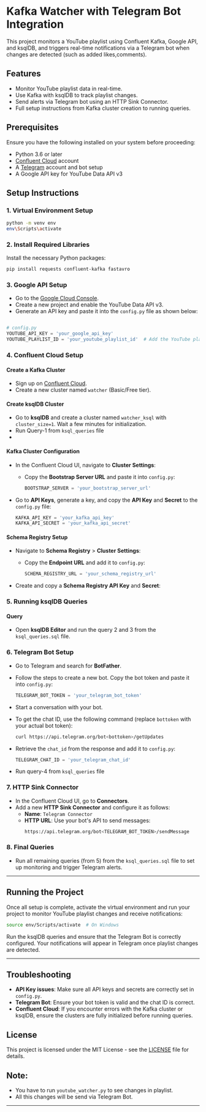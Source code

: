 # Kafka Watcher with Telegram Bot Integration

This project monitors a YouTube playlist using Confluent Kafka, Google API, and ksqlDB, and triggers real-time notifications via a Telegram bot when changes are detected (such as added likes,comments). 

## Features

- Monitor YouTube playlist data in real-time.
- Use Kafka with ksqlDB to track playlist changes.
- Send alerts via Telegram bot using an HTTP Sink Connector.
- Full setup instructions from Kafka cluster creation to running queries.

## Prerequisites

Ensure you have the following installed on your system before proceeding:

- Python 3.6 or later
- [Confluent Cloud](https://confluent.cloud/) account
- A [Telegram](https://telegram.org/) account and bot setup
- A Google API key for YouTube Data API v3

## Setup Instructions

### 1. Virtual Environment Setup

```bash
python -m venv env
env\Scripts\activate
```

### 2. Install Required Libraries

Install the necessary Python packages:
```bash
pip install requests confluent-kafka fastavro
```

### 3. Google API Setup

- Go to the [Google Cloud Console](https://console.cloud.google.com/).
- Create a new project and enable the YouTube Data API v3.
- Generate an API key and paste it into the `config.py` file as shown below:

```python

# config.py
YOUTUBE_API_KEY = 'your_google_api_key'
YOUTUBE_PLAYLIST_ID = 'your_youtube_playlist_id'  # Add the YouTube playlist ID here
```

### 4. Confluent Cloud Setup

#### Create a Kafka Cluster

- Sign up on [Confluent Cloud](https://confluent.cloud/).
- Create a new cluster named `watcher` (Basic/Free tier).

#### Create ksqlDB Cluster

- Go to **ksqlDB** and create a cluster named `watcher_ksql` with `cluster_size=1`. Wait a few minutes for initialization.
- Run Query-1 from `ksql_queries` file
- 
#### Kafka Cluster Configuration

- In the Confluent Cloud UI, navigate to **Cluster Settings**:
  
  - Copy the **Bootstrap Server URL** and paste it into `config.py`:
    ```python
    BOOTSTRAP_SERVER = 'your_bootstrap_server_url'
    ```
    
- Go to **API Keys**, generate a key, and copy the **API Key** and **Secret** to the `config.py` file:
  
    ```python
    KAFKA_API_KEY = 'your_kafka_api_key'
    KAFKA_API_SECRET = 'your_kafka_api_secret'
    ```

#### Schema Registry Setup

- Navigate to **Schema Registry** > **Cluster Settings**:
  - Copy the **Endpoint URL** and add it to `config.py`:
    
    ```python
    SCHEMA_REGISTRY_URL = 'your_schema_registry_url'
    ```
    
- Create and copy a **Schema Registry API Key** and **Secret**:
  
### 5. Running ksqlDB Queries

#### Query
- Open **ksqlDB Editor** and run the query 2 and 3 from the `ksql_queries.sql` file.

### 6. Telegram Bot Setup

- Go to Telegram and search for **BotFather**.
- Follow the steps to create a new bot. Copy the bot token and paste it into `config.py`:
    ```python
    TELEGRAM_BOT_TOKEN = 'your_telegram_bot_token'
    ```
- Start a conversation with your bot.
- To get the chat ID, use the following command (replace `bottoken` with your actual bot token):
    ```bash
    curl https://api.telegram.org/bot<bottoken>/getUpdates
    ```
- Retrieve the `chat_id` from the response and add it to `config.py`:
    ```python
    TELEGRAM_CHAT_ID = 'your_telegram_chat_id'
    ```

- Run query-4 from `ksql_queries` file
  
### 7. HTTP Sink Connector

- In the Confluent Cloud UI, go to **Connectors**.
- Add a new **HTTP Sink Connector** and configure it as follows:
  - **Name**: `Telegram Connector`
  - **HTTP URL**: Use your bot's API to send messages:
    ```bash
    https://api.telegram.org/bot<TELEGRAM_BOT_TOKEN>/sendMessage
    ```

### 8. Final Queries
- Run all remaining queries (from 5) from the `ksql_queries.sql` file to set up monitoring and trigger Telegram alerts.

---


## Running the Project

Once all setup is complete, activate the virtual environment and run your project to monitor YouTube playlist changes and receive notifications:

```bash
source env/Scripts/activate  # On Windows
```

Run the ksqlDB queries and ensure that the Telegram Bot is correctly configured. Your notifications will appear in Telegram once playlist changes are detected.

---

## Troubleshooting

- **API Key issues**: Make sure all API keys and secrets are correctly set in `config.py`.
- **Telegram Bot**: Ensure your bot token is valid and the chat ID is correct.
- **Confluent Cloud**: If you encounter errors with the Kafka cluster or ksqlDB, ensure the clusters are fully initialized before running queries.

## License

This project is licensed under the MIT License - see the [LICENSE](LICENSE) file for details.

## Note:

- You have to run `youtube_watcher.py` to see changes in playlist.
- All this changes will be send via Telegram Bot.
 
---

